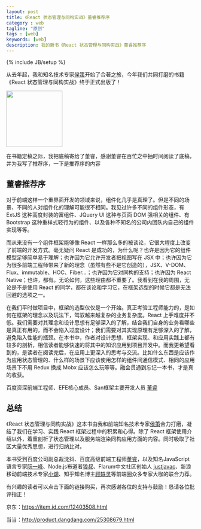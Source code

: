 ```yaml
---
layout: post
title: 《React 状态管理与同构实战》董睿推荐序
category : web
tagline: "原创"
tags : [web]
keywords: [web]
description: 我的新书《React 状态管理与同构实战》董睿推荐序
---
```

{% include JB/setup %}

从去年起，我和知名技术专家[侯策][lucas]开始了合著之旅，今年我们共同打磨的书籍《React 状态管理与同构实战》终于正式出版了！

<img src="{{BLOG_IMG}}526.png" width="150">

在书籍定稿之际，我把底稿寄给了董睿，感谢董睿在百忙之中抽时间阅读了底稿，并为我写了推荐序，一下是推荐序的内容

## 董睿推荐序
对于前端这样一个重界面开发的领域来说，组件化几乎是真理了。但是不同的场景、不同的人对组件化的理解可能很不相同。我见过许多不同的组件形态，有 ExtJS 这种高度封装的富组件、JQuery UI 这种与页面 DOM 强相关的组件、有 Bootstrap 这种重样式轻行为的组件、以及各种不知名的公司内团队内自己的组件实现等等。

而从来没有一个组件框架能够像 React 一样那么多的被谈论，它很大程度上改变了前端的开发方式。毫无疑问 React 是成功的，为什么呢？也许是因为它的组件模型足够简单易于理解；也许因为它允许开发者把视图写在 JSX 中；也许因为它为很多前端工程师带来了新的理念（虽然有些不是它创造的），JSX、V-DOM、Flux、immutable、HOC、Fiber...；也许因为它对同构的支持；也许因为 React Native；也许，都有。无论如何，这些理由都不重要了。我看到在我的周围，无论是不是使用 React 的同学，都在谈论和学习它，在框架选型的时候它都是无法回避的选项之一。

在我们平时做项目中，框架的选型仅仅是一个开始。真正考验工程师能力的，是如何在框架的理念以及玩法下，驾驭越来越复杂的业务复杂度。React 上手难度并不低。我们需要对其理念和设计思想有足够深入的了解，结合我们自身的业务看哪些是真正有用的，而不会陷入过度设计；我们需要对其实现原理有足够深入的了解，避免陷入性能的瓶颈。在本书中，作者对设计思想、框架实现、和应用实践上都有较多的剖析，相信读者能够快速的将其中的知识应用到项目开发中。而我更希望看到的，是读者在阅读完后，在应用上更深入的思考与交流。比如什么东西是应该作为应用状态管理的、什么样的场景下应该使用怎样的组件间通信模式、相同的应用场景下不用 Redux 换成 Mobx 应该怎么玩等等。融会贯通到忘记一本书，才是真的收获。

百度资深前端工程师、EFE核心成员、San框架主要开发人员 [董睿][dongrui]

## 总结
《React 状态管理与同构实战》这本书由我和前端知名技术专家[侯策][lucas]合力打磨，凝结了我们在学习、实践 React 框架过程中的积累和心得。除了 React 框架使用介绍以外，着重剖析了状态管理以及服务端渲染同构应用方面的内容。同时吸取了社区大量优秀思想，进行归纳比对。

本书受到百度公司副总裁沈抖、百度高级前端工程师[董睿][dongrui]，以及知名JavaScript语言专家[阮一峰][ruanyf]、Node.js布道者[狼叔][langshu]、Flarum中文社区创始人 [justjavac][justjavac]、新浪移动前端技术专家[小爝][xiaojue]、知乎知名博主[顾轶灵][guyiling]等前端圈众多专家大咖的联合力荐。

有兴趣的读者可以点击下面的链接购买，再次感谢各位的支持与鼓励！恳请各位批评指正！

京东：<a href="https://item.jd.com/12403508.html" target="_blank">https://item.jd.com/12403508.html</a> 

当当：<a href="http://product.dangdang.com/25308679.html" target="_blank">http://product.dangdang.com/25308679.html</a>


[lucas]: https://www.zhihu.com/people/lucas-hc
[dongrui]: https://www.zhihu.com/people/dong-rui-24/activities
[langshu]: https://www.zhihu.com/people/i5ting/activities
[ruanyf]: http://www.ruanyifeng.com/home.html
[justjavac]: http://justjavac.com/
[guyiling]: https://www.zhihu.com/people/justineo/activities
[xiaojue]: https://www.zhihu.com/people/xiao-jue-83/activities
